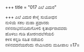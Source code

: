 +++
title = "017 ಎಲೆ ವಿದುರ"

+++
ಎಲೆ ವಿದುರ ಕೇಳೈ ಸುಯೋಧನ   
ನುಳಿಯೆ ಸಕಲ ಮಹಾ ಪ್ರಧಾನರು   
ನಳಿನನಾಭನನಿದಿರುಗೊಳಲಿ ಕೃತಾರ್ಥರಾದವರು   
ಹೊಳಲು ಗುಡಿ ತೋರಣದಲೆಸೆಯಲಿ   
ಕಳಸ ಕನ್ನಡಿ ಸಹಿತ ನಡೆಯಲಿ   
ನಳಿನವದನೆಯರೆಂದು ನೇಮಿಸಿದನು ಮಹೀಪಾಲ    ॥17॥